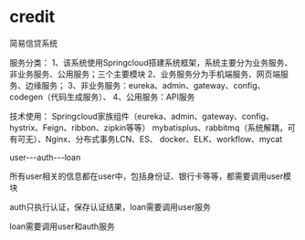 # credit
简易信贷系统

服务分类：
1、该系统使用Springcloud搭建系统框架，系统主要分为业务服务、非业务服务、公用服务；三个主要模块
2、业务服务分为手机端服务、网页端服务、边缘服务；
3、非业务服务：eureka、admin、gateway、config、codegen（代码生成服务）、
4、公用服务：API服务


技术使用：
Springcloud家族组件（eureka、admin、gateway、config、hystrix、Feign、ribbon、zipkin等等）
mybatisplus、rabbitmq（系统解耦，可有可无）、Nginx、分布式事务LCN、ES、
docker、ELK、workflow、mycat



user---auth---loan


所有user相关的信息都在user中，包括身份证、银行卡等等，都需要调用user模块

auth只执行认证，保存认证结果，loan需要调用user服务


loan需要调用user和auth服务